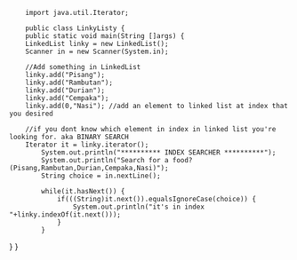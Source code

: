 		import java.util.Iterator;
		
		public class LinkyListy {
		public static void main(String []args) {
		LinkedList linky = new LinkedList();
		Scanner in = new Scanner(System.in);

		//Add something in LinkedList
		linky.add("Pisang");
		linky.add("Rambutan");
		linky.add("Durian");
		linky.add("Cempaka");
		linky.add(0,"Nasi"); //add an element to linked list at index that you desired
		
		//if you dont know which element in index in linked list you're looking for. aka BINARY SEARCH
		Iterator it = linky.iterator();
			System.out.println("********** INDEX SEARCHER **********");
			System.out.println("Search for a food? (Pisang,Rambutan,Durian,Cempaka,Nasi)");
			String choice = in.nextLine();

			while(it.hasNext()) {
				if(((String)it.next()).equalsIgnoreCase(choice)) {
					System.out.println("it's in index "+linky.indexOf(it.next()));
				}
			}	
}
}
